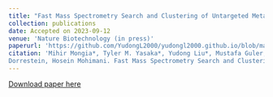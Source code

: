 ```yaml
---
title: "Fast Mass Spectrometry Search and Clustering of Untargeted Metabolomics Data"
collection: publications
date: Accepted on 2023-09-12
venue: 'Nature Biotechnology (in press)'
paperurl: 'https://github.com/YudongL2000/yudongl2000.github.io/blob/master/files/NBT-PI59205_accepted_edition.pdf'
citation: 'Mihir Mongia*, Tyler M. Yasaka*, Yudong Liu*, Mustafa Guler, Liang Lu, Aditya Bhagwat, Bahar Behsaz, Mingxun Wang, Pieter C.
Dorrestein, Hosein Mohimani. Fast Mass Spectrometry Search and Clustering of Untargeted Metabolomics Data. Nature Biotechnology.DOI:10.1038/s41587-023-01985-4 (NBT-PI59205)'
---
```

[Download paper here](https://github.com/YudongL2000/yudongl2000.github.io/blob/master/files/NBT-PI59205_accepted_edition.pdf)
